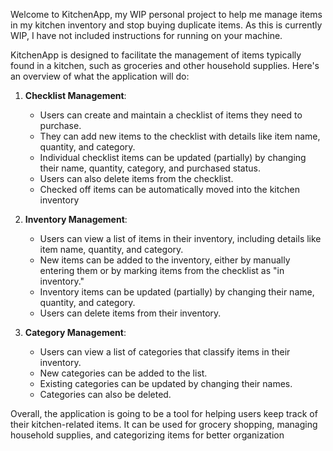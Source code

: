 Welcome to KitchenApp, my WIP personal project to help me manage items in my kitchen inventory and stop buying duplicate items. As this is currently WIP, I have not included instructions for running on your machine. 

KitchenApp is designed to facilitate the management of items typically found in a kitchen, such as groceries and other household supplies. Here's an overview of what the application will do:

1. **Checklist Management**:
   - Users can create and maintain a checklist of items they need to purchase.
   - They can add new items to the checklist with details like item name, quantity, and category.
   - Individual checklist items can be updated (partially) by changing their name, quantity, category, and purchased status.
   - Users can also delete items from the checklist.
   - Checked off items can be automatically moved into the kitchen inventory

2. **Inventory Management**:
   - Users can view a list of items in their inventory, including details like item name, quantity, and category.
   - New items can be added to the inventory, either by manually entering them or by marking items from the checklist as "in inventory."
   - Inventory items can be updated (partially) by changing their name, quantity, and category.
   - Users can delete items from their inventory.

3. **Category Management**:
   - Users can view a list of categories that classify items in their inventory.
   - New categories can be added to the list.
   - Existing categories can be updated by changing their names.
   - Categories can also be deleted.

Overall, the application is going to be a tool for helping users keep track of their kitchen-related items. It can be used for grocery shopping, managing household supplies, and categorizing items for better organization
